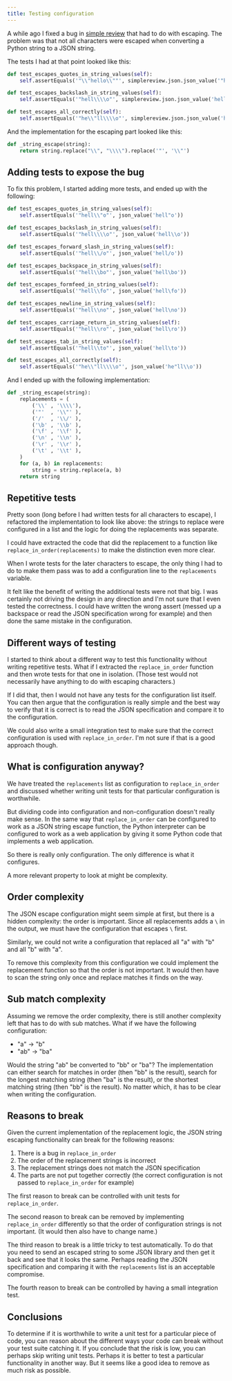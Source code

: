 ```yaml
---
title: Testing configuration
---
```

A while ago I fixed a bug in [simple
review](https://github.com/rickardlindberg/simple-review) that had to do
with escaping. The problem was that not all characters were escaped when
converting a Python string to a JSON string.

The tests I had at that point looked like this:

```python
def test_escapes_quotes_in_string_values(self):
    self.assertEquals('"\\"hello\\""', simplereview.json.json_value('"hello"'))

def test_escapes_backslash_in_string_values(self):
    self.assertEquals('"hell\\\\o"', simplereview.json.json_value('hell\\o'))

def test_escapes_all_correctly(self):
    self.assertEquals('"he\\"ll\\\\o"', simplereview.json.json_value('he"ll\\o'))
```

And the implementation for the escaping part looked like this:

```python
def _string_escape(string):
    return string.replace("\\", "\\\\").replace('"', '\\"')
```

Adding tests to expose the bug
------------------------------

To fix this problem, I started adding more tests, and ended up with the
following:

```python
def test_escapes_quotes_in_string_values(self):
    self.assertEquals('"hell\\"o"', json_value('hell"o'))

def test_escapes_backslash_in_string_values(self):
    self.assertEquals('"hell\\\\o"', json_value('hell\\o'))

def test_escapes_forward_slash_in_string_values(self):
    self.assertEquals('"hell\\/o"', json_value('hell/o'))

def test_escapes_backspace_in_string_values(self):
    self.assertEquals('"hell\\bo"', json_value('hell\bo'))

def test_escapes_formfeed_in_string_values(self):
    self.assertEquals('"hell\\fo"', json_value('hell\fo'))

def test_escapes_newline_in_string_values(self):
    self.assertEquals('"hell\\no"', json_value('hell\no'))

def test_escapes_carriage_return_in_string_values(self):
    self.assertEquals('"hell\\ro"', json_value('hell\ro'))

def test_escapes_tab_in_string_values(self):
    self.assertEquals('"hell\\to"', json_value('hell\to'))

def test_escapes_all_correctly(self):
    self.assertEquals('"he\\"ll\\\\o"', json_value('he"ll\\o'))
```

And I ended up with the following implementation:

```python
def _string_escape(string):
    replacements = (
        ('\\' , '\\\\'),
        ('"'  , '\\"' ),
        ('/'  , '\\/' ),
        ('\b' , '\\b' ),
        ('\f' , '\\f' ),
        ('\n' , '\\n' ),
        ('\r' , '\\r' ),
        ('\t' , '\\t' ),
    )
    for (a, b) in replacements:
        string = string.replace(a, b)
    return string
```

Repetitive tests
----------------

Pretty soon (long before I had written tests for all characters to
escape), I refactored the implementation to look like above: the strings
to replace were configured in a list and the logic for doing the
replacements was separate.

I could have extracted the code that did the replacement to a function
like `replace_in_order(replacements)` to make the distinction even more
clear.

When I wrote tests for the later characters to escape, the only thing I
had to do to make them pass was to add a configuration line to the
`replacements` variable.

It felt like the benefit of writing the additional tests were not that
big. I was certainly not driving the design in any direction and I'm not
sure that I even tested the correctness. I could have written the wrong
assert (messed up a backspace or read the JSON specification wrong for
example) and then done the same mistake in the configuration.

Different ways of testing
-------------------------

I started to think about a different way to test this functionality
without writing repetitive tests. What if I extracted the
`replace_in_order` function and then wrote tests for that one in
isolation. (Those test would not necessarily have anything to do with
escaping characters.)

If I did that, then I would not have any tests for the configuration
list itself. You can then argue that the configuration is really simple
and the best way to verify that it is correct is to read the JSON
specification and compare it to the configuration.

We could also write a small integration test to make sure that the
correct configuration is used with `replace_in_order`. I'm not sure if
that is a good approach though.

What is configuration anyway?
-----------------------------

We have treated the `replacements` list as configuration to
`replace_in_order` and discussed whether writing unit tests for that
particular configuration is worthwhile.

But dividing code into configuration and non-configuration doesn't
really make sense. In the same way that `replace_in_order` can be
configured to work as a JSON string escape function, the Python
interpreter can be configured to work as a web application by giving it
some Python code that implements a web application.

So there is really only configuration. The only difference is what it
configures.

A more relevant property to look at might be complexity.

Order complexity
----------------

The JSON escape configuration might seem simple at first, but there is a
hidden complexity: the order is important. Since all replacements adds a
`\` in the output, we must have the configuration that escapes `\`
first.

Similarly, we could not write a configuration that replaced all "a" with
"b" and all "b" with "a".

To remove this complexity from this configuration we could implement the
replacement function so that the order is not important. It would then
have to scan the string only once and replace matches it finds on the
way.

Sub match complexity
--------------------

Assuming we remove the order complexity, there is still another
complexity left that has to do with sub matches. What if we have the
following configuration:

-   "a" -\> "b"
-   "ab" -\> "ba"

Would the string "ab" be converted to "bb" or "ba"? The implementation
can either search for matches in order (then "bb" is the result), search
for the longest matching string (then "ba" is the result), or the
shortest matching string (then "bb" is the result). No matter which, it
has to be clear when writing the configuration.

Reasons to break
----------------

Given the current implementation of the replacement logic, the JSON
string escaping functionality can break for the following reasons:

1.  There is a bug in `replace_in_order`
2.  The order of the replacement strings is incorrect
3.  The replacement strings does not match the JSON specification
4.  The parts are not put together correctly (the correct configuration
    is not passed to `replace_in_order` for example)

The first reason to break can be controlled with unit tests for
`replace_in_order`.

The second reason to break can be removed by implementing
`replace_in_order` differently so that the order of configuration
strings is not important. (It would then also have to change name.)

The third reason to break is a little tricky to test automatically. To
do that you need to send an escaped string to some JSON library and then
get it back and see that it looks the same. Perhaps reading the JSON
specification and comparing it with the `replacements` list is an
acceptable compromise.

The fourth reason to break can be controlled by having a small
integration test.

Conclusions
-----------

To determine if it is worthwhile to write a unit test for a particular
piece of code, you can reason about the different ways your code can
break without your test suite catching it. If you conclude that the risk
is low, you can perhaps skip writing unit tests. Perhaps it is better to
test a particular functionality in another way. But it seems like a good
idea to remove as much risk as possible.
